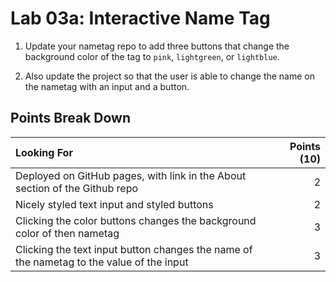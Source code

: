 Lab 03a: Interactive Name Tag
===

1) Update your nametag repo to add three buttons that change the background color of the tag to `pink`, `lightgreen`, or `lightblue`.

1) Also update the project so that the user is able to change the name on the nametag with an input and a button.

## Points Break Down

Looking For | Points (10)
:--|--:
Deployed on GitHub pages, with link in the About section of the Github repo | 2
Nicely styled text input and styled buttons | 2
Clicking the color buttons changes the background color of then nametag | 3
Clicking the text input button changes the name of the nametag to the value of the input | 3
